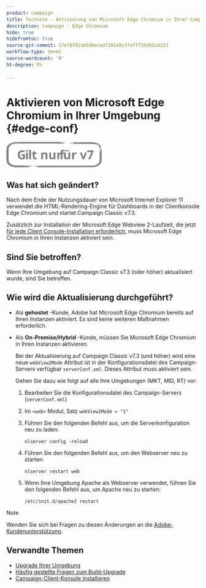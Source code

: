 ```yaml
---
product: campaign
title: Technote - Aktivierung von Microsoft Edge Chromium in Ihrer Campaign-Umgebung
description: Campaign - Edge Chromium
hide: true
hidefromtoc: true
source-git-commit: 17ef8f92ab5dbecadf20140c3faff735d92c8223
workflow-type: tm+mt
source-wordcount: '0'
ht-degree: 0%

---
```



# Aktivieren von Microsoft Edge Chromium in Ihrer Umgebung {#edge-conf}

![](../../assets/v7-only.svg)


## Was hat sich geändert?

Nach dem Ende der Nutzungsdauer von Microsoft Internet Explorer 11 verwendet die HTML-Rendering-Engine für Dashboards in der Clientkonsole Edge Chromium und startet Campaign Classic v7.3.

Zusätzlich zur Installation der Microsoft Edge Webview 2-Laufzeit, die jetzt [für jede Client Console-Installation erforderlich](../../installation/using/installing-the-client-console.md#webview), muss Microsoft Edge Chromium in Ihren Instanzen aktiviert sein.

## Sind Sie betroffen?

Wenn Ihre Umgebung auf Campaign Classic v7.3 (oder höher) aktualisiert wurde, sind Sie betroffen.

## Wie wird die Aktualisierung durchgeführt?

* Als **gehostet** -Kunde, Adobe hat Microsoft Edge Chromium bereits auf Ihren Instanzen aktiviert. Es sind keine weiteren Maßnahmen erforderlich.

* Als **On-Premise/Hybrid** -Kunde, müssen Sie Microsoft Edge Chromium in Ihren Instanzen aktivieren.

   Bei der Aktualisierung auf Campaign Classic v7.3 (und höher) wird eine neue `webView2Mode` Attribut ist in der Konfigurationsdatei des Campaign-Servers verfügbar `serverConf.xml`. Dieses Attribut muss aktiviert sein.

   Gehen Sie dazu wie folgt auf alle Ihre Umgebungen (MKT, MID, RT) vor:

   1. Bearbeiten Sie die Konfigurationsdatei des Campaign-Servers (`serverConf.xml`)
   1. Im `<web>` Modul, Satz `webView2Mode = "1"`
   1. Führen Sie den folgenden Befehl aus, um die Serverkonfiguration neu zu laden:

      ```
      nlserver config -reload
      ```

   1. Führen Sie den folgenden Befehl aus, um den Webserver neu zu starten:

      ```
      nlserver restart web
      ```

   1. Wenn Ihre Umgebung Apache als Webserver verwendet, führen Sie den folgenden Befehl aus, um Apache neu zu starten:

      ```
      /etc/init.d/apache2 restart
      ```


>[!NOTE]
>
>Wenden Sie sich bei Fragen zu diesen Änderungen an die [Adobe-Kundenunterstützung](https://helpx.adobe.com/de/enterprise/admin-guide.html/enterprise/using/support-for-experience-cloud.ug.html).

## Verwandte Themen

* [Upgrade Ihrer Umgebung](../../production/using/build-upgrade.md)
* [Häufig gestellte Fragen zum Build-Upgrade](../../platform/using/faq-build-upgrade.md)
* [Campaign-Client-Konsole installieren](../../installation/using/installing-the-client-console.md)

